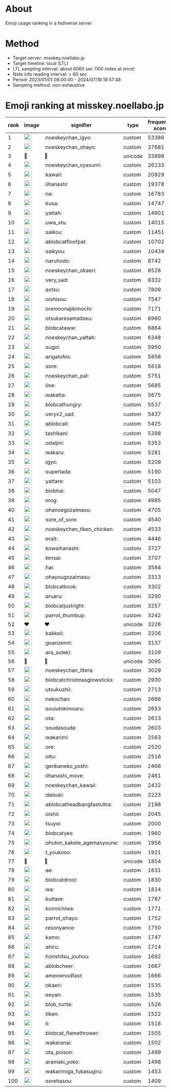 # About
Emoji usage ranking in a fediverse server

# Method
- Target server: misskey.noellabo.jp
- Target timeline: local (LTL)
- LTL sampling interval: about 6060 sec (100 notes at once)
- Note info reading interval: > 60 sec
- Period: 2023/01/01 08:00:00 - 2024/07/18 19:57:48 
- Sampling method: non-exhaustive

# Emoji ranking at misskey.noellabo.jp

|rank|image|signifier|type|frequency score|
|----|----|----|----|----|
|1|<img height="24" src="https://misskey.noellabo.jp/emoji/noeskeychan_igyo.webp">|:noeskeychan_igyo:|custom|53386|
|2|<img height="24" src="https://misskey.noellabo.jp/emoji/noeskeychan_ohayo.webp">|:noeskeychan_ohayo:|custom|37681|
|3|🎉|🎉|unicode|33898|
|4|<img height="24" src="https://misskey.noellabo.jp/emoji/noeskeychan_oyasumi.webp">|:noeskeychan_oyasumi:|custom|26133|
|5|<img height="24" src="https://misskey.noellabo.jp/emoji/kawaii.webp">|:kawaii:|custom|20929|
|6|<img height="24" src="https://misskey.noellabo.jp/emoji/iihanashi.webp">|:iihanashi:|custom|19378|
|7|<img height="24" src="https://misskey.noellabo.jp/emoji/ne.webp">|:ne:|custom|16783|
|8|<img height="24" src="https://misskey.noellabo.jp/emoji/kusa.webp">|:kusa:|custom|14747|
|9|<img height="24" src="https://misskey.noellabo.jp/emoji/yattah.webp">|:yattah:|custom|14601|
|10|<img height="24" src="https://misskey.noellabo.jp/emoji/uwa_xtu.webp">|:uwa_xtu:|custom|14015|
|11|<img height="24" src="https://misskey.noellabo.jp/emoji/saikou.webp">|:saikou:|custom|11451|
|12|<img height="24" src="https://misskey.noellabo.jp/emoji/ablobcatfloofpat.webp">|:ablobcatfloofpat:|custom|10702|
|13|<img height="24" src="https://misskey.noellabo.jp/emoji/saikyou.webp">|:saikyou:|custom|10434|
|14|<img height="24" src="https://misskey.noellabo.jp/emoji/naruhodo.webp">|:naruhodo:|custom|8742|
|15|<img height="24" src="https://misskey.noellabo.jp/emoji/noeskeychan_okaeri.webp">|:noeskeychan_okaeri:|custom|8528|
|16|<img height="24" src="https://misskey.noellabo.jp/emoji/very_sad.webp">|:very_sad:|custom|8332|
|17|<img height="24" src="https://misskey.noellabo.jp/emoji/axtsu.webp">|:axtsu:|custom|7809|
|18|<img height="24" src="https://misskey.noellabo.jp/emoji/oishisou.webp">|:oishisou:|custom|7547|
|19|<img height="24" src="https://misskey.noellabo.jp/emoji/oremoonajikimochi.webp">|:oremoonajikimochi:|custom|7171|
|20|<img height="24" src="https://misskey.noellabo.jp/emoji/otsukaresamadseu.webp">|:otsukaresamadseu:|custom|6960|
|21|<img height="24" src="https://misskey.noellabo.jp/emoji/blobcataww.webp">|:blobcataww:|custom|6864|
|22|<img height="24" src="https://misskey.noellabo.jp/emoji/noeskeychan_yattah.webp">|:noeskeychan_yattah:|custom|6348|
|23|<img height="24" src="https://misskey.noellabo.jp/emoji/sugoi.webp">|:sugoi:|custom|5950|
|24|<img height="24" src="https://misskey.noellabo.jp/emoji/arigatofes.webp">|:arigatofes:|custom|5856|
|25|<img height="24" src="https://misskey.noellabo.jp/emoji/sore.webp">|:sore:|custom|5818|
|26|<img height="24" src="https://misskey.noellabo.jp/emoji/noeskeychan_pat.webp">|:noeskeychan_pat:|custom|5751|
|27|<img height="24" src="https://misskey.noellabo.jp/emoji/iine.webp">|:iine:|custom|5685|
|28|<img height="24" src="https://misskey.noellabo.jp/emoji/wakatta.webp">|:wakatta:|custom|5675|
|29|<img height="24" src="https://misskey.noellabo.jp/emoji/blobcathungry.webp">|:blobcathungry:|custom|5537|
|30|<img height="24" src="https://misskey.noellabo.jp/emoji/veryx2_sad.webp">|:veryx2_sad:|custom|5437|
|31|<img height="24" src="https://misskey.noellabo.jp/emoji/ablobcall.webp">|:ablobcall:|custom|5425|
|32|<img height="24" src="https://misskey.noellabo.jp/emoji/tashikani.webp">|:tashikani:|custom|5398|
|33|<img height="24" src="https://misskey.noellabo.jp/emoji/odaijini.webp">|:odaijini:|custom|5353|
|34|<img height="24" src="https://misskey.noellabo.jp/emoji/wakaru.webp">|:wakaru:|custom|5281|
|35|<img height="24" src="https://misskey.noellabo.jp/emoji/igyo.webp">|:igyo:|custom|5209|
|36|<img height="24" src="https://misskey.noellabo.jp/emoji/supertada.webp">|:supertada:|custom|5190|
|37|<img height="24" src="https://misskey.noellabo.jp/emoji/yattare.webp">|:yattare:|custom|5103|
|38|<img height="24" src="https://misskey.noellabo.jp/emoji/blobhai.webp">|:blobhai:|custom|5047|
|39|<img height="24" src="https://misskey.noellabo.jp/emoji/mog.webp">|:mog:|custom|4985|
|40|<img height="24" src="https://misskey.noellabo.jp/emoji/ohanoegozaimasu.webp">|:ohanoegozaimasu:|custom|4705|
|41|<img height="24" src="https://misskey.noellabo.jp/emoji/sore_of_sore.webp">|:sore_of_sore:|custom|4540|
|42|<img height="24" src="https://misskey.noellabo.jp/emoji/noeskeychan_tiken_chicken.webp">|:noeskeychan_tiken_chicken:|custom|4533|
|43|<img height="24" src="https://misskey.noellabo.jp/emoji/erait.webp">|:erait:|custom|4446|
|44|<img height="24" src="https://misskey.noellabo.jp/emoji/kowaihanashi.webp">|:kowaihanashi:|custom|3727|
|45|<img height="24" src="https://misskey.noellabo.jp/emoji/tensai.webp">|:tensai:|custom|3707|
|46|<img height="24" src="https://misskey.noellabo.jp/emoji/hai.webp">|:hai:|custom|3584|
|47|<img height="24" src="https://misskey.noellabo.jp/emoji/ohayougozaimasu.webp">|:ohayougozaimasu:|custom|3313|
|48|<img height="24" src="https://misskey.noellabo.jp/emoji/blobcatbook.webp">|:blobcatbook:|custom|3302|
|49|<img height="24" src="https://misskey.noellabo.jp/emoji/aruaru.webp">|:aruaru:|custom|3290|
|50|<img height="24" src="https://misskey.noellabo.jp/emoji/blobcatjustright.webp">|:blobcatjustright:|custom|3257|
|51|<img height="24" src="https://misskey.noellabo.jp/emoji/parrot_thumbup.webp">|:parrot_thumbup:|custom|3242|
|52|❤|❤|unicode|3226|
|53|<img height="24" src="https://misskey.noellabo.jp/emoji/kakkoii.webp">|:kakkoii:|custom|3206|
|54|<img height="24" src="https://misskey.noellabo.jp/emoji/goanzenni.webp">|:goanzenni:|custom|3137|
|55|<img height="24" src="https://misskey.noellabo.jp/emoji/ara_suteki.webp">|:ara_suteki:|custom|3109|
|56|🍗|🍗|unicode|3095|
|57|<img height="24" src="https://misskey.noellabo.jp/emoji/noeskeychan_ittera.webp">|:noeskeychan_ittera:|custom|3029|
|58|<img height="24" src="https://misskey.noellabo.jp/emoji/blobcatchristmasglowsticks.webp">|:blobcatchristmasglowsticks:|custom|2930|
|59|<img height="24" src="https://misskey.noellabo.jp/emoji/utsukushii.webp">|:utsukushii:|custom|2713|
|60|<img height="24" src="https://misskey.noellabo.jp/emoji/nekochan.webp">|:nekochan:|custom|2666|
|61|<img height="24" src="https://misskey.noellabo.jp/emoji/souiutokimoaru.webp">|:souiutokimoaru:|custom|2653|
|62|<img height="24" src="https://misskey.noellabo.jp/emoji/ota.webp">|:ota:|custom|2613|
|63|<img height="24" src="https://misskey.noellabo.jp/emoji/soudasouda.webp">|:soudasouda:|custom|2603|
|64|<img height="24" src="https://misskey.noellabo.jp/emoji/wakarimi.webp">|:wakarimi:|custom|2563|
|65|<img height="24" src="https://misskey.noellabo.jp/emoji/ore.webp">|:ore:|custom|2520|
|66|<img height="24" src="https://misskey.noellabo.jp/emoji/oltu.webp">|:oltu:|custom|2516|
|67|<img height="24" src="https://misskey.noellabo.jp/emoji/genbaneko_yoshi.webp">|:genbaneko_yoshi:|custom|2466|
|68|<img height="24" src="https://misskey.noellabo.jp/emoji/iihanashi_move.webp">|:iihanashi_move:|custom|2461|
|69|<img height="24" src="https://misskey.noellabo.jp/emoji/noeskeychan_kawaii.webp">|:noeskeychan_kawaii:|custom|2432|
|70|<img height="24" src="https://misskey.noellabo.jp/emoji/daisuki.webp">|:daisuki:|custom|2223|
|71|<img height="24" src="https://misskey.noellabo.jp/emoji/ablobcatheadbangfastultra.webp">|:ablobcatheadbangfastultra:|custom|2198|
|72|<img height="24" src="https://misskey.noellabo.jp/emoji/oishii.webp">|:oishii:|custom|2045|
|73|<img height="24" src="https://misskey.noellabo.jp/emoji/tsuyoi.webp">|:tsuyoi:|custom|2000|
|74|<img height="24" src="https://misskey.noellabo.jp/emoji/blobcatyes.webp">|:blobcatyes:|custom|1960|
|75|<img height="24" src="https://misskey.noellabo.jp/emoji/ohuton_kakete_agemasyoune.webp">|:ohuton_kakete_agemasyoune:|custom|1956|
|76|<img height="24" src="https://misskey.noellabo.jp/emoji/t_youkoso.webp">|:t_youkoso:|custom|1921|
|77|👀|👀|unicode|1854|
|78|<img height="24" src="https://misskey.noellabo.jp/emoji/ae.webp">|:ae:|custom|1831|
|79|<img height="24" src="https://misskey.noellabo.jp/emoji/blobcatdrool.webp">|:blobcatdrool:|custom|1830|
|80|<img height="24" src="https://misskey.noellabo.jp/emoji/wa.webp">|:wa:|custom|1814|
|81|<img height="24" src="https://misskey.noellabo.jp/emoji/kuttare.webp">|:kuttare:|custom|1787|
|82|<img height="24" src="https://misskey.noellabo.jp/emoji/konnichiwa.webp">|:konnichiwa:|custom|1771|
|83|<img height="24" src="https://misskey.noellabo.jp/emoji/parrot_ohayo.webp">|:parrot_ohayo:|custom|1752|
|84|<img height="24" src="https://misskey.noellabo.jp/emoji/resonyance.webp">|:resonyance:|custom|1750|
|85|<img height="24" src="https://misskey.noellabo.jp/emoji/kamo.webp">|:kamo:|custom|1747|
|86|<img height="24" src="https://misskey.noellabo.jp/emoji/ahiru.webp">|:ahiru:|custom|1714|
|87|<img height="24" src="https://misskey.noellabo.jp/emoji/honshitsu_jouhou.webp">|:honshitsu_jouhou:|custom|1692|
|88|<img height="24" src="https://misskey.noellabo.jp/emoji/ablobcheer.webp">|:ablobcheer:|custom|1667|
|89|<img height="24" src="https://misskey.noellabo.jp/emoji/ameownodfast.webp">|:ameownodfast:|custom|1666|
|90|<img height="24" src="https://misskey.noellabo.jp/emoji/okaeri.webp">|:okaeri:|custom|1535|
|91|<img height="24" src="https://misskey.noellabo.jp/emoji/eeyan.webp">|:eeyan:|custom|1535|
|92|<img height="24" src="https://misskey.noellabo.jp/emoji/blob_turtle.webp">|:blob_turtle:|custom|1526|
|93|<img height="24" src="https://misskey.noellabo.jp/emoji/tiken.webp">|:tiken:|custom|1522|
|94|<img height="24" src="https://misskey.noellabo.jp/emoji/ii.webp">|:ii:|custom|1518|
|95|<img height="24" src="https://misskey.noellabo.jp/emoji/blobcat_flamethrower.webp">|:blobcat_flamethrower:|custom|1505|
|96|<img height="24" src="https://misskey.noellabo.jp/emoji/wakaranai.webp">|:wakaranai:|custom|1502|
|97|<img height="24" src="https://misskey.noellabo.jp/emoji/ota_poison.webp">|:ota_poison:|custom|1499|
|98|<img height="24" src="https://misskey.noellabo.jp/emoji/aramaki_yoko.webp">|:aramaki_yoko:|custom|1498|
|99|<img height="24" src="https://misskey.noellabo.jp/emoji/wakarimiga_fukasugiru.webp">|:wakarimiga_fukasugiru:|custom|1453|
|100|<img height="24" src="https://misskey.noellabo.jp/emoji/sorehasou.webp">|:sorehasou:|custom|1409|
